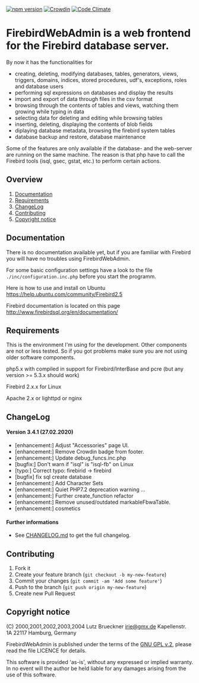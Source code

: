[![npm version](https://badge.fury.io/js/firebird-web-admin.svg)](https://badge.fury.io/js/firebird-web-admin)
[![Crowdin](https://d322cqt584bo4o.cloudfront.net/firebirdwebadmin/localized.svg)](https://crowdin.com/project/firebirdwebadmin)
[![Code Climate](https://codeclimate.com/github/mariuz/firebirdwebadmin/badges/gpa.svg)](https://codeclimate.com/github/mariuz/firebirdwebadmin)

# FirebirdWebAdmin is a web frontend for the Firebird database server.

By now it has the functionalities for
  
* creating, deleting, modifying databases, tables, generators, views, triggers, domains, indices, stored procedures, udf's,     exceptions, roles and database users
* performing sql expressions on databases and display the results
* import and export of data through files in the csv format
* browsing through the contents of tables and views, watching them growing while typing in data
* selecting data for deleting and editing while browsing tables
* inserting, deleting, displaying the contents of blob fields
* diplaying database metadata, browsing the firebird system tables
* database backup and restore, database maintenance

Some of the features are only available if the database- and the web-server are running on the same machine. The reason is that php   have to call the Firebird tools (isql, gsec, gstat, etc.) to perform certain actions.

## Overview
1. [Documentation](#documentation)
2. [Requirements](#requirements)
3. [ChangeLog](#requirements)
4. [Contributing](#contributing)
5. [Copyright notice](#copyright-notice)

## Documentation

There is no documentation available yet, but if you are familiar with Firebird  you will have no troubles using FirebirdWebAdmin.

For some basic configuration settings have a look to the file `./inc/configuration.inc.php` before you start the programm.

Here is how to use and install on Ubuntu https://help.ubuntu.com/community/Firebird2.5

Firebird documentation is located on this page http://www.firebirdsql.org/en/documentation/

## Requirements

This is the environment I'm using for the development. Other components are not or less tested. So if you got problems make sure you are not using older software components.

php5.x with compiled in support for Firebird/InterBase and pcre (but any version >= 5.3.x should work)

Firebird 2.x.x for Linux
        
Apache 2.x or lighttpd or nginx

## ChangeLog
#### Version 3.4.1 (27.02.2020)
- [enhancement:] Adjust "Accessories" page UI.
- [enhancement:] Remove Crowdin badge from footer.
- [enhancement:] Update debug_funcs.inc.php
- [bugfix:] Don't warn if "isql" is "isql-fb" on Linux
- [typo:] Correct typo: firebirid -> firebird
- [bugfix] fix sql create database
- [enhancement:] Add Character Sets
- [enhancement:] Quiet PHP7.2 deprecation warning …
- [enhancement:] Further create_function refactor
- [enhancement:] Remove unused/outdated markableFbwaTable.
- [enhancement:] cosmetics

#### Further informations
- See [CHANGELOG.md][changelog] to get the full changelog.

## Contributing

1. Fork it
2. Create your feature branch (`git checkout -b my-new-feature`)
3. Commit your changes (`git commit -am 'Add some feature'`)
4. Push to the branch (`git push origin my-new-feature`)
5. Create new Pull Request

## Copyright notice

 (C) 2000,2001,2002,2003,2004 Lutz Brueckner <irie@gmx.de>
                              Kapellenstr. 1A
                              22117 Hamburg, Germany

FirebirdWebAdmin is published under the terms of the [GNU GPL v.2][gnu_gpl_v2_license], please read the file LICENCE for details.

This software is provided 'as-is', without any expressed or implied warranty.  In no event will the author be held liable for any damages arising from the use of this software.

[gnu_gpl_v2_license]: https://opensource.org/licenses/GPL-2.0
[changelog]: CHANGELOG.md
